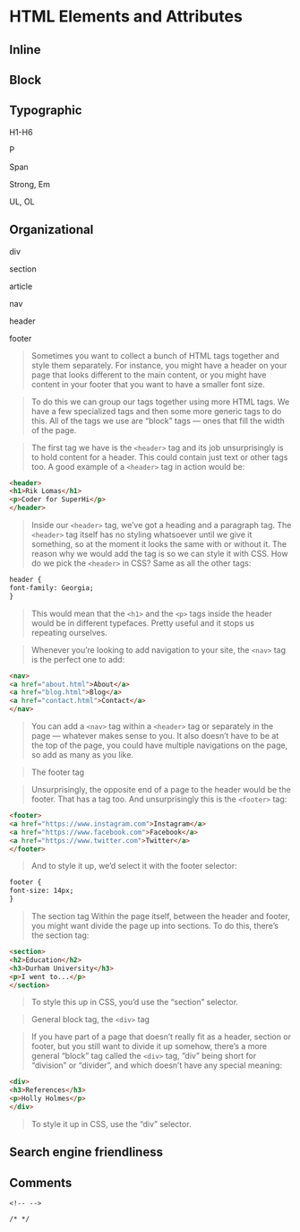 # HTML Elements and Attributes

## Inline

<!-- Question
> This exercise 27 says that <span> elements are used to “separate small pieces of content”. Why would we want to separate small pieces of content?

Answer
> It’s not that we necessarily want to separate content so much as we want to “mark it up” so that we can target it more specifically. There are all kinds of reasons for targeting specific pieces of content. For example, we may wish to use CSS to style the <span> content differently than the other content of a page. -->


## Block

<!-- > It's best to use a <span> element when you want to target a specific piece of content that is inline, or on the same line as other text. If you want to divide your content into blocks, it's better to use a <div>. -->

## Typographic

H1-H6

P

Span

Strong, Em

UL, OL

<!-- > Ordered lists (<ol>) are like unordered lists, except that each list item is numbered. They are useful when you need to list different steps in a process or rank items for first to last.

> You can create the ordered list with the <ol> tag and then add individual list items to the list using <li> tags. -->

## Organizational

div

section

article

nav

header

footer


> Sometimes you want to collect a bunch of HTML tags together and style them separately. For instance, you might have a header on your page that looks different to the main content, or you might have content in your footer that you want to have a smaller font size.

> To do this we can group our tags together using more HTML tags. We have a few specialized tags and then some more generic tags to do this. All of the tags we use are “block” tags — ones that fill the width of
the page.

> The first tag we have is the `<header>` tag and its job unsurprisingly is
to hold content for a header. This could contain just text or other tags
too. A good example of a `<header>` tag in action would be:

```html
<header>
<h1>Rik Lomas</h1>
<p>Coder for SuperHi</p>
</header>
```

> Inside our `<header>` tag, we’ve got a heading and a paragraph tag.
The `<header>` tag itself has no styling whatsoever until we give it
something, so at the moment it looks the same with or without it. The
reason why we would add the tag is so we can style it with CSS.
How do we pick the `<header>` in CSS? Same as all the other tags:

```html
header {
font-family: Georgia;
}
```

> This would mean that the `<h1>` and the `<p>` tags inside the header
would be in different typefaces. Pretty useful and it stops us repeating
ourselves.

> Whenever you’re looking to add navigation to your site, the `<nav>` tag is the perfect one to add:

```html
<nav>
<a href="about.html">About</a>
<a href="blog.html">Blog</a>
<a href="contact.html">Contact</a>
</nav>
```

> You can add a `<nav>` tag within a `<header>` tag or separately in the page — whatever makes sense to you. It also doesn’t have to be at the top of the page, you could have multiple navigations on the page, so add as many as you like.

> The footer tag

> Unsurprisingly, the opposite end of a page to the header would be the footer. That has a tag too. And unsurprisingly this is the `<footer>` tag:

```html
<footer>
<a href="https://www.instagram.com">Instagram</a>
<a href="https://www.facebook.com">Facebook</a>
<a href="https://www.twitter.com">Twitter</a>
</footer>
```

> And to style it up, we’d select it with the footer selector:

```html
footer {
font-size: 14px;
}
```

> The section tag
> Within the page itself, between the header and footer, you might want
divide the page up into sections. To do this, there’s the section tag:

```html
<section>
<h2>Education</h2>
<h3>Durham University</h3>
<p>I went to...</p>
</section>
```

> To style this up in CSS, you’d use the “section” selector.

> General block tag, the `<div>` tag

> If you have part of a page that doesn’t really fit as a header, section
or footer, but you still want to divide it up somehow, there’s a more general “block” tag called the `<div>` tag, “div” being short for “division” or “divider”, and which doesn’t have any special meaning:

```html
<div>
<h3>References</h3>
<p>Holly Holmes</p>
</div>
```

> To style it up in CSS, use the “div” selector.

## Search engine friendliness

<!-- > If `<header>`, `<section>`, `<footer>` and `<div>` don’t actually style up the page, then why use them? Well, not only does it make it easier in the long term (more on this later), but search engines like Google want to know how you’re labeling your content. They’ll rank you higher in search results if they can better understand your HTML content, so it’s good to use `<header>` for all your header content and `<footer>` for your footer content.
 -->

## Comments

```<!-- -->```

`/* */`